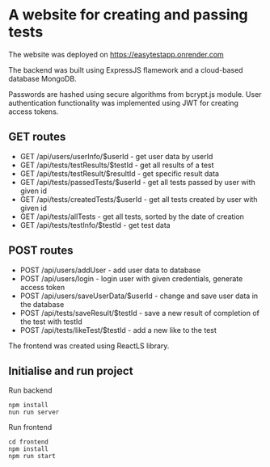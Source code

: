 # A website for creating and passing tests 

The website was deployed on <a>https://easytestapp.onrender.com</a>

The backend was built using ExpressJS flamework and a cloud-based database MongoDB. 

Passwords are hashed using secure algorithms from bcrypt.js module. User authentication functionality was implemented using JWT for creating access tokens. 

## GET routes 
- GET /api/users/userInfo/$userId - get user data by userId 
- GET /api/tests/testResults/$testId - get all results of a test 
- GET /api/tests/testResult/$resultId - get specific result data 
- GET /api/tests/passedTests/$userId - get all tests passed by user with given id 
- GET /api/tests/createdTests/$userId - get all tests created by user with given id 
- GET /api/tests/allTests - get all tests, sorted by the date of creation 
- GET /api/tests/testInfo/$testId - get test data 


## POST routes 
- POST /api/users/addUser - add user data to database 
- POST /api/users/login - login user with given credentials, generate access token 
- POST /api/users/saveUserData/$userId - change and save user data in the database
- POST /api/tests/saveResult/$testId - save a new result of completion of the test with testId
- POST /api/tests/likeTest/$testId - add a new like to the test 


The frontend was created using ReactLS library. 

## Initialise and run project 
Run backend
```
npm install 
nun run server 
```
Run frontend
```
cd frontend 
npm install 
npm run start
```